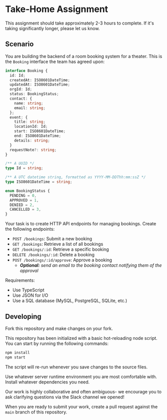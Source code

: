 # Take-Home Assignment

This assignment should take approximately 2-3 hours to complete. If it's taking significantly longer, please let us know.

## Scenario

You are building the backend of a room booking system for a theater. This is the `Booking` interface the team has agreed upon:

```typescript
interface Booking {
  id: Id;
  createdAt: ISO8601DateTime;
  updatedAt: ISO8601DateTime;
  orgId: Id;
  status: BookingStatus;
  contact: {
    name: string;
    email: string;
  };
  event: {
    title: string;
    locationId: Id;
    start: ISO8601DateTime;
    end: ISO8601DateTime;
    details: string;
  }
  requestNote?: string;
}

/** A UUID */
type Id = string;

/** A UTC datetime string, formatted as YYYY-MM-DDThh:mm:ssZ */
type ISO8601DateTime = string;

enum BookingStatus {
  PENDING = 0,
  APPROVED = 1,
  DENIED = 2,
  CANCELLED = 3,
}
```

Your task is to create HTTP API endpoints for managing bookings. Create the following endpoints:

- `POST /bookings`: Submit a new booking
- `GET /bookings`: Retrieve a list of all bookings
- `GET /bookings/:id`: Retrieve a specific booking
- `DELETE /bookings/:id`: Delete a booking
- `POST /bookings/:id/approve`: Approve a booking
  - _**Optional:** send an email to the booking contact notifying them of the approval_

Requirements:

- Use TypeScript
- Use JSON for I/O
- Use a SQL database (MySQL, PostgreSQL, SQLite, etc.)

## Developing

Fork this repository and make changes on your fork.

This repository has been initialized with a basic hot-reloading node script. You can start by running the following commands:

```bash
npm install
npm start
```

The script will re-run whenever you save changes to the source files.

Use whatever server runtime environment you are most comfortable with. Install whatever dependencies you need.

Our work is highly collaborative and often ambiguous- we encourage you to ask clarifying questions via the Slack channel we opened!

When you are ready to submit your work, create a pull request against the `main` branch of this repository.
